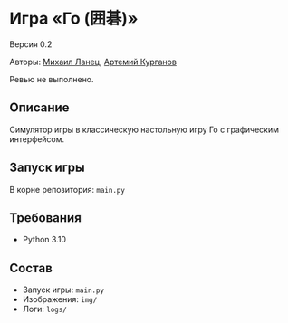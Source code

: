# Игра «Го (囲碁)»
Версия 0.2

Авторы: [Михаил Ланец](https://github.com/theoilside), [Артемий Курганов](https://github.com/artemijkurganov)

Ревью не выполнено.

## Описание
Симулятор игры в классическую настольную игру Го с графическим интерфейсом.

## Запуск игры
В корне репозитория: `main.py`

## Требования
* Python 3.10

## Состав
* Запуск игры: `main.py`
* Изображения: `img/`
* Логи: `logs/`